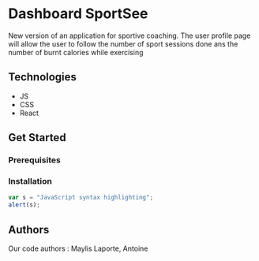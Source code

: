 # Dashboard SportSee

New version of an application for sportive coaching. The user profile page will allow the user to follow the number of sport sessions done ans the number of burnt calories while exercising

## Technologies 
- JS
- CSS 
- React

## Get Started

### Prerequisites

### Installation



```javascript
var s = "JavaScript syntax highlighting";
alert(s);
```



## Authors

Our code authors : Maylis Laporte, Antoine
